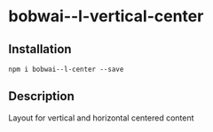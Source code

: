 # bobwai--l-vertical-center

## Installation

    npm i bobwai--l-center --save

## Description

Layout for vertical and horizontal centered content
